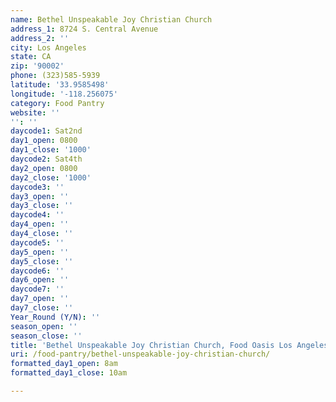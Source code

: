 ```yaml
---
name: Bethel Unspeakable Joy Christian Church
address_1: 8724 S. Central Avenue
address_2: ''
city: Los Angeles
state: CA
zip: '90002'
phone: (323)585-5939
latitude: '33.9585498'
longitude: '-118.256075'
category: Food Pantry
website: ''
'': ''
daycode1: Sat2nd
day1_open: 0800
day1_close: '1000'
daycode2: Sat4th
day2_open: 0800
day2_close: '1000'
daycode3: ''
day3_open: ''
day3_close: ''
daycode4: ''
day4_open: ''
day4_close: ''
daycode5: ''
day5_open: ''
day5_close: ''
daycode6: ''
day6_open: ''
daycode7: ''
day7_open: ''
day7_close: ''
Year_Round (Y/N): ''
season_open: ''
season_close: ''
title: 'Bethel Unspeakable Joy Christian Church, Food Oasis Los Angeles'
uri: /food-pantry/bethel-unspeakable-joy-christian-church/
formatted_day1_open: 8am
formatted_day1_close: 10am

---
```

